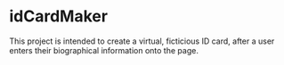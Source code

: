 # idCardMaker

This project is intended to create a virtual, ficticious ID card, after a user enters their biographical information onto the page. 
